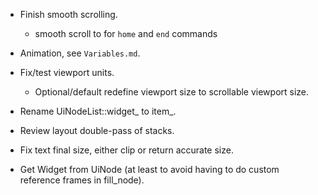 * Finish smooth scrolling.
   - smooth scroll to for `home` and `end` commands
* Animation, see `Variables.md`.

* Fix/test viewport units.
    - Optional/default redefine viewport size to scrollable viewport size.
* Rename UiNodeList::widget_ to item_.

* Review layout double-pass of stacks.
* Fix text final size, either clip or return accurate size.
* Get Widget from UiNode (at least to avoid having to do custom reference frames in fill_node).